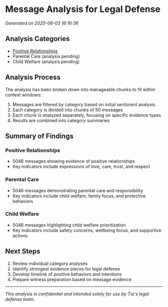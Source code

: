 # Message Analysis for Legal Defense

*Generated on 2025-06-03 16:16:36*

## Analysis Categories

- [Positive Relationships](positive_relationships_analysis.md)
- Parental Care (analysis pending)
- Child Welfare (analysis pending)

## Analysis Process

The analysis has been broken down into manageable chunks to fit within context windows:

1. Messages are filtered by category based on initial sentiment analysis
2. Each category is divided into chunks of 50 messages
3. Each chunk is analyzed separately, focusing on specific evidence types
4. Results are combined into category summaries

## Summary of Findings

### Positive Relationships

- 5046 messages showing evidence of positive relationships
- Key indicators include expressions of love, care, trust, and respect

### Parental Care

- 5046 messages demonstrating parental care and responsibility
- Key indicators include child welfare, family focus, and protective behaviors

### Child Welfare

- 5046 messages highlighting child welfare prioritization
- Key indicators include safety concerns, wellbeing focus, and supportive actions

## Next Steps

1. Review individual category analyses
2. Identify strongest evidence pieces for legal defense
3. Develop timeline of positive behaviors and intentions
4. Prepare witness preparation based on message evidence

---

*This analysis is confidential and intended solely for use by Tia's legal defense team.*
